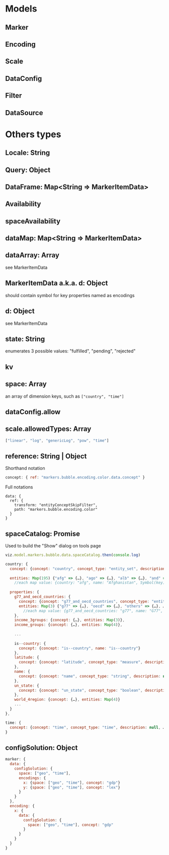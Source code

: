 # Models

## Marker

## Encoding

## Scale

## DataConfig

## Filter

## DataSource

# Others types

## Locale: String

## Query: Object

## DataFrame: Map<String => MarkerItemData>

## Availability

## spaceAvailability

## dataMap: Map<String => MarkerItemData>

## dataArray: Array<MarkerItemData>
see MarkerItemData

## MarkerItemData a.k.a. d: Object
should contain symbol for key
properties named as encodings

## d: Object
see MarkerItemData

## state: String
enumerates 3 possible values: "fulfilled", "pending", "rejected"



## kv

## space: Array<String>
an array of dimension keys, such as `["country", "time"]`



## dataConfig.allow

## scale.allowedTypes: Array<String>
```js
["linear", "log", "genericLog", "pow", "time"]
```

## reference: String | Object
Shorthand notation
```js
concept: { ref: "markers.bubble.encoding.color.data.concept" }
```
Full notations
```
data: {
  ref: {
    transform: "entityConceptSkipFilter",
    path: "markers.bubble.encoding.color"
  }
}
```

## spaceCatalog: Promise
Used to build the "Show" dialog on tools page

```js
viz.model.markers.bubble.data.spaceCatalog.then(console.log)

country: {
  concept: {concept: "country", concept_type: "entity_set", description: null, …},
  
  entities: Map(195) {"afg" => {…}, "ago" => {…}, "alb" => {…}, "and" => {…}, "are" => {…}, …}
    //each map value: {country: "afg", name: "Afghanistan", Symbol(key): "afg"}
  
  properties: {
    g77_and_oecd_countries: {
      concept: {concept: "g77_and_oecd_countries", concept_type: "entity_set", description: null, …}
      entities: Map(3) {"g77" => {…}, "oecd" => {…}, "others" => {…}, …}
        //each map value: {g77_and_oecd_countries: "g77", name: "G77", rank: 1, Symbol(key): "g77"}
    },
    income_3groups: {concept: {…}, entities: Map(3)},
    income_groups: {concept: {…}, entities: Map(4)},
    
    ...
    
    is--country: {
      concept: {concept: "is--country", name: "is--country"}
    },
    latitude: {
      concept: {concept: "latitude", concept_type: "measure", description: null, …}
    },
    name: {
      concept: {concept: "name", concept_type: "string", description: null, …}
    },
    un_state: {
      concept: {concept: "un_state", concept_type: "boolean", description: null, …}
    },
    world_4region: {concept: {…}, entities: Map(4)}
    ...
  }
},

time: {
  concept: {concept: "time", concept_type: "time", description: null, …}
}
```


## configSolution: Object
```js
marker: {
  data: {
    configSolution: {
      space: ["geo", "time"],
      encodings: {
        x: {space: ["geo", "time"], concept: "gdp"}
        y: {space: ["geo", "time"], concept: "lex"}
      }
    }
  },
  encoding: {
    x: {
      data: {
        configSolution: {
          space: ["geo", "time"], concept: "gdp"
        }
      }
    }
  }
}
```